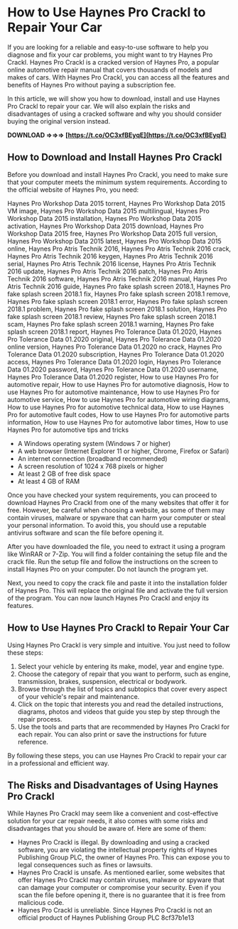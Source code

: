 # How to Use Haynes Pro Crackl to Repair Your Car
 
If you are looking for a reliable and easy-to-use software to help you diagnose and fix your car problems, you might want to try Haynes Pro Crackl. Haynes Pro Crackl is a cracked version of Haynes Pro, a popular online automotive repair manual that covers thousands of models and makes of cars. With Haynes Pro Crackl, you can access all the features and benefits of Haynes Pro without paying a subscription fee.
 
In this article, we will show you how to download, install and use Haynes Pro Crackl to repair your car. We will also explain the risks and disadvantages of using a cracked software and why you should consider buying the original version instead.
 
**DOWNLOAD ⇒⇒⇒ [https://t.co/OC3xfBEyqE](https://t.co/OC3xfBEyqE)**


  
## How to Download and Install Haynes Pro Crackl
 
Before you download and install Haynes Pro Crackl, you need to make sure that your computer meets the minimum system requirements. According to the official website of Haynes Pro, you need:
 
Haynes Pro Workshop Data 2015 torrent,  Haynes Pro Workshop Data 2015 VM image,  Haynes Pro Workshop Data 2015 multilingual,  Haynes Pro Workshop Data 2015 installation,  Haynes Pro Workshop Data 2015 activation,  Haynes Pro Workshop Data 2015 download,  Haynes Pro Workshop Data 2015 free,  Haynes Pro Workshop Data 2015 full version,  Haynes Pro Workshop Data 2015 latest,  Haynes Pro Workshop Data 2015 online,  Haynes Pro Atris Technik 2016,  Haynes Pro Atris Technik 2016 crack,  Haynes Pro Atris Technik 2016 keygen,  Haynes Pro Atris Technik 2016 serial,  Haynes Pro Atris Technik 2016 license,  Haynes Pro Atris Technik 2016 update,  Haynes Pro Atris Technik 2016 patch,  Haynes Pro Atris Technik 2016 software,  Haynes Pro Atris Technik 2016 manual,  Haynes Pro Atris Technik 2016 guide,  Haynes Pro fake splash screen 2018.1,  Haynes Pro fake splash screen 2018.1 fix,  Haynes Pro fake splash screen 2018.1 remove,  Haynes Pro fake splash screen 2018.1 error,  Haynes Pro fake splash screen 2018.1 problem,  Haynes Pro fake splash screen 2018.1 solution,  Haynes Pro fake splash screen 2018.1 review,  Haynes Pro fake splash screen 2018.1 scam,  Haynes Pro fake splash screen 2018.1 warning,  Haynes Pro fake splash screen 2018.1 report,  Haynes Pro Tolerance Data 01.2020,  Haynes Pro Tolerance Data 01.2020 original,  Haynes Pro Tolerance Data 01.2020 online version,  Haynes Pro Tolerance Data 01.2020 no crack,  Haynes Pro Tolerance Data 01.2020 subscription,  Haynes Pro Tolerance Data 01.2020 access,  Haynes Pro Tolerance Data 01.2020 login,  Haynes Pro Tolerance Data 01.2020 password,  Haynes Pro Tolerance Data 01.2020 username,  Haynes Pro Tolerance Data 01.2020 register,  How to use Haynes Pro for automotive repair,  How to use Haynes Pro for automotive diagnosis,  How to use Haynes Pro for automotive maintenance,  How to use Haynes Pro for automotive service,  How to use Haynes Pro for automotive wiring diagrams,  How to use Haynes Pro for automotive technical data,  How to use Haynes Pro for automotive fault codes,  How to use Haynes Pro for automotive parts information,  How to use Haynes Pro for automotive labor times,  How to use Haynes Pro for automotive tips and tricks
 
- A Windows operating system (Windows 7 or higher)
- A web browser (Internet Explorer 11 or higher, Chrome, Firefox or Safari)
- An internet connection (broadband recommended)
- A screen resolution of 1024 x 768 pixels or higher
- At least 2 GB of free disk space
- At least 4 GB of RAM

Once you have checked your system requirements, you can proceed to download Haynes Pro Crackl from one of the many websites that offer it for free. However, be careful when choosing a website, as some of them may contain viruses, malware or spyware that can harm your computer or steal your personal information. To avoid this, you should use a reputable antivirus software and scan the file before opening it.
 
After you have downloaded the file, you need to extract it using a program like WinRAR or 7-Zip. You will find a folder containing the setup file and the crack file. Run the setup file and follow the instructions on the screen to install Haynes Pro on your computer. Do not launch the program yet.
 
Next, you need to copy the crack file and paste it into the installation folder of Haynes Pro. This will replace the original file and activate the full version of the program. You can now launch Haynes Pro Crackl and enjoy its features.
  
## How to Use Haynes Pro Crackl to Repair Your Car
 
Using Haynes Pro Crackl is very simple and intuitive. You just need to follow these steps:

1. Select your vehicle by entering its make, model, year and engine type.
2. Choose the category of repair that you want to perform, such as engine, transmission, brakes, suspension, electrical or bodywork.
3. Browse through the list of topics and subtopics that cover every aspect of your vehicle's repair and maintenance.
4. Click on the topic that interests you and read the detailed instructions, diagrams, photos and videos that guide you step by step through the repair process.
5. Use the tools and parts that are recommended by Haynes Pro Crackl for each repair. You can also print or save the instructions for future reference.

By following these steps, you can use Haynes Pro Crackl to repair your car in a professional and efficient way.
  
## The Risks and Disadvantages of Using Haynes Pro Crackl
 
While Haynes Pro Crackl may seem like a convenient and cost-effective solution for your car repair needs, it also comes with some risks and disadvantages that you should be aware of. Here are some of them:

- Haynes Pro Crackl is illegal. By downloading and using a cracked software, you are violating the intellectual property rights of Haynes Publishing Group PLC, the owner of Haynes Pro. This can expose you to legal consequences such as fines or lawsuits.
- Haynes Pro Crackl is unsafe. As mentioned earlier, some websites that offer Haynes Pro Crackl may contain viruses, malware or spyware that can damage your computer or compromise your security. Even if you scan the file before opening it, there is no guarantee that it is free from malicious code.
- Haynes Pro Crackl is unreliable. Since Haynes Pro Crackl is not an official product of Haynes Publishing Group PLC 8cf37b1e13


